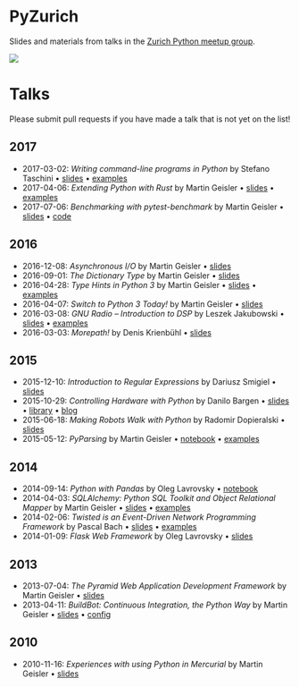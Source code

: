 # PyZurich

Slides and materials from talks in the
[Zurich Python meetup group][pyzurich].

![](pyzurich.png)

# Talks

Please submit pull requests if you have made a talk that is not yet on
the list!

## 2017

* 2017-03-02: *Writing command-line programs in Python* by Stefano Taschini •
  [slides][2017-03-02a] • [examples][2017-03-02b]
* 2017-04-06: *Extending Python with Rust* by Martin Geisler •
  [slides][2017-04-06a] • [examples][2017-04-06b]
* 2017-07-06: *Benchmarking with pytest-benchmark* by Martin Geisler •
  [slides][2017-07-06a] • [code][2017-07-06b]


## 2016

* 2016-12-08: *Asynchronous I/O* by Martin Geisler •
  [slides][2016-12-08]
* 2016-09-01: *The Dictionary Type* by Martin Geisler •
  [slides][2016-09-01]
* 2016-04-28: *Type Hints in Python 3* by Martin Geisler •
  [slides][2016-04-28a] • [examples][2016-04-28b]
* 2016-04-07: *Switch to Python 3 Today!* by Martin Geisler •
  [slides][2016-04-07]
* 2016-03-08: *GNU Radio – Introduction to DSP* by Leszek Jakubowski •
  [slides][2016-03-08a] • [examples][2016-03-08b]
* 2016-03-03: *Morepath!* by Denis Krienbühl • [slides][2016-03-03]


## 2015

* 2015-12-10: *Introduction to Regular Expressions* by Dariusz Smigiel
  • [slides][2015-12-10]
* 2015-10-29: *Controlling Hardware with Python* by Danilo Bargen
  • [slides][2015-10-29a] • [library][2015-10-29b] • [blog][2015-10-29c]
* 2015-06-18: *Making Robots Walk with Python* by Radomir Dopieralski
  • [slides][2015-06-18]
* 2015-05-12: *PyParsing* by Martin Geisler • [notebook][2015-05-12a]
  • [examples][2015-05-12b]


## 2014

* 2014-09-14: *Python with Pandas* by Oleg Lavrovsky • [notebook][2014-09-14]
* 2014-04-03: *SQLAlchemy: Python SQL Toolkit and Object Relational
  Mapper* by Martin Geisler • [slides][2014-04-03a] •
  [examples][2014-04-03b]
* 2014-02-06: *Twisted is an Event-Driven Network Programming
  Framework* by Pascal Bach • [slides][2014-02-06a] •
  [examples][2014-02-06b]
* 2014-01-09: *Flask Web Framework* by Oleg Lavrovsky • [slides][2014-01-09]


## 2013

* 2013-07-04: *The Pyramid Web Application Development Framework* by
  Martin Geisler • [slides][2013-07-04]
* 2013-04-11: *BuildBot: Continuous Integration, the Python Way* by Martin
  Geisler • [slides][2013-04-11a] • [config][2013-04-11b]


## 2010

* 2010-11-16: *Experiences with using Python in Mercurial* by Martin
  Geisler • [slides][2010-11-16]


[2017-07-06b]: talks/2017-07-06-pytest-benchmark/
[2017-07-06a]: https://mgeisler.github.io/pyzurich/talks/2017-07-06-pytest-benchmark/
[2017-04-06b]: talks/2017-04-06-rust/
[2017-04-06a]: https://mgeisler.github.io/pyzurich/talks/2017-04-06-rust/
[2017-03-02b]: talks/2017-03-02-cli/examples/
[2017-03-02a]: https://mgeisler.github.io/pyzurich/talks/2017-03-02-cli/
[2016-12-08]: https://mgeisler.github.io/pyzurich/talks/2016-12-08-asyncio/
[2016-09-01]: https://mgeisler.github.io/pyzurich/talks/2016-09-01-dict/
[2016-04-28b]: talks/2016-04-28-mypy/
[2016-04-28a]: https://mgeisler.github.io/pyzurich/talks/2016-04-28-mypy/
[2016-04-07]: https://mgeisler.github.io/pyzurich/talks/2016-04-07-switch-to-python-3/
[2016-03-08b]: talks/2016-03-08-gnuradio/
[2016-03-08a]: https://mgeisler.github.io/pyzurich/talks/2016-03-08-gnuradio/pres.odp
[2016-03-03]: https://mgeisler.github.io/pyzurich/talks/2016-03-03-morepath-introduction/morepath-introduction-at-pyzurich.pdf
[2015-12-10]: https://mgeisler.github.io/pyzurich/talks/2015-12-10-introduction-to-re/python_re.pdf
[2015-10-29c]: https://blog.dbrgn.ch/2014/4/20/scrolling-text-with-rplcd/
[2015-10-29b]: https://github.com/dbrgn/RPLCD
[2015-10-29a]: https://mgeisler.github.io/pyzurich/talks/2015-10-29-hardware-with-python/slides.pdf
[2015-06-18]: https://mgeisler.github.io/pyzurich/talks/2015-06-18-robots/
[2015-05-12b]: talks/2015-05-12-pyparsing/
[2015-05-12a]: talks/2015-05-12-pyparsing/PyParsing.ipynb
[2014-09-14]: talks/2014-09-14-pandas/
[2014-04-03b]: talks/2014-04-03-sqlalchemy/
[2014-04-03a]: https://mgeisler.github.io/pyzurich/talks/2014-04-03-sqlalchemy/pyzh-sqlalchemy.pdf
[2014-02-06b]: talks/2014-02-06-twisted/examples/
[2014-02-06a]: https://mgeisler.github.io/pyzurich/talks/2014-02-06-twisted/Twisted_Presentation_2014-02-06-final.pdf
[2014-01-09]: https://docs.google.com/presentation/d/1Y3dEvUg3VZ-ktPGH0aTk3cMWDPDxHFEJi_QAzgHK9ew/edit?usp=sharing
[2013-07-04]: https://mgeisler.github.io/pyzurich/talks/2013-07-04-pyramid-web-framework/pyzh-pyramid.pdf
[2013-04-11b]: talks/2013-04-11-buildbot/minimal.cfg
[2013-04-11a]: talks/2013-04-11-buildbot/buildbot.rst
[2010-11-16]: https://mgeisler.github.io/pyzurich/talks/2010-11-16-mercurial/python-hg-talk.pdf

[pyzurich]: http://www.meetup.com/pyzurich/
